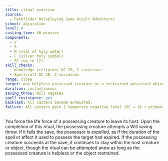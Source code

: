 ```yaml
---
title: ritual exorcism
sources:
  - Pathfinder Roleplaying Game Occult Adventures
school: abjuration
level: 4
casting_time: 40 minutes
components:
  - V
  - S
  - M (vial of holy water)
  - F (silver holy symbol)
  - SC (up to 12)
skill_checks:
  - Knowledge (religion) DC 28, 2 successes
  - Spellcraft DC 28, 2 successes
range: close
target: one helpless possessed creature or a restrained possessed object
duration: instantaneous
saving_throw: Will negates
spell_resistance: yes
backlash: All casters become exhausted.
failure: All casters gain 1 temporary negative level (DC = 16 + primary caster's Charisma bonus to remove after the first day), and the primary caster takes 4d6 points of damage.
---
```


You force the life force of a possessing creature to leave its host. Upon the completion of this ritual, the possessing creature attempts a Will saving throw. If it fails the save, the possessor is expelled, as if the duration of the spell or effect it used to possess the target had expired. If the possessing creature succeeds at the save, it continues to stay within the host creature or object, though the ritual can be attempted anew as long as the possessed creature is helpless or the object restrained.
